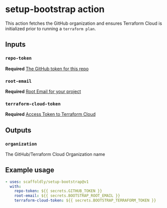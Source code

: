 # setup-bootstrap action

This action fetches the GitHub organization and ensures Terraform Cloud is
initialized prior to running a `terraform plan`.

## Inputs

### `repo-token`

**Required** [The GitHub token for this repo](https://docs.github.com/en/actions/reference/authentication-in-a-workflow#example-passing-github_token-as-an-input)

### `root-email`

**Required** [Root Email for your project](https://docs.scaffold.ly/getting-started/prerequisites#root-email)

### `terraform-cloud-token`

**Required** [Access Token to Terraform Cloud](https://docs.scaffold.ly/getting-started/prerequisites#terraform-cloud)

## Outputs

### `organization`

The GitHub/Terraform Cloud Organization name

## Example usage

```yaml
- uses: scaffoldly/setup-bootstrap@v1
  with:
    repo-token: ${{ secrets.GITHUB_TOKEN }}
    root-email: ${{ secrets.BOOTSTRAP_ROOT_EMAIL }}
    terraform-cloud-token: ${{ secrets.BOOTSTRAP_TERRAFORM_TOKEN }}
```
